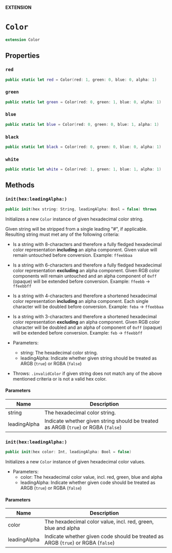 **EXTENSION**

# `Color`
```swift
extension Color
```

## Properties
### `red`

```swift
public static let red = Color(red: 1, green: 0, blue: 0, alpha: 1)
```

### `green`

```swift
public static let green = Color(red: 0, green: 1, blue: 0, alpha: 1)
```

### `blue`

```swift
public static let blue = Color(red: 0, green: 0, blue: 1, alpha: 1)
```

### `black`

```swift
public static let black = Color(red: 0, green: 0, blue: 0, alpha: 1)
```

### `white`

```swift
public static let white = Color(red: 1, green: 1, blue: 1, alpha: 1)
```

## Methods
### `init(hex:leadingAlpha:)`

```swift
public init(hex string: String, leadingAlpha: Bool = false) throws
```

Initializes a new `Color` instance of given hexadecimal color string.

Given string will be stripped from a single leading "#", if applicable.
Resulting string must met any of the following criteria:

- Is a string with 8-characters and therefore a fully fledged hexadecimal
  color representation **including** an alpha component. Given value will remain
  untouched before conversion. Example: `ffeebbaa`
- Is a string with 6-characters and therefore a fully fledged hexadecimal color
  representation **excluding** an alpha component. Given RGB color components will
  remain untouched and an alpha component of `0xff` (opaque) will be extended before
  conversion. Example: `ffeebb` -> `ffeebbff`
- Is a string with 4-characters and therefore a shortened hexadecimal color
  representation **including** an alpha component. Each single character will be
  doubled before conversion. Example: `feba` -> `ffeebbaa`
- Is a string with 3-characters and therefore a shortened hexadecimal color
  representation **excluding** an alpha component. Given RGB color character will
  be doubled and an alpha of component of `0xff` (opaque) will be extended before
  conversion. Example: `feb` -> `ffeebbff`

- Parameters:
  - string: The hexadecimal color string.
  - leadingAlpha: Indicate whether given string should be treated as ARGB (`true`) or RGBA (`false`)
- Throws: `.invalidColor` if given string does not match any of the above mentioned criteria or is not a valid hex color.

#### Parameters

| Name | Description |
| ---- | ----------- |
| string | The hexadecimal color string. |
| leadingAlpha | Indicate whether given string should be treated as ARGB (`true`) or RGBA (`false`) |

### `init(hex:leadingAlpha:)`

```swift
public init(hex color: Int, leadingAlpha: Bool = false)
```

Initializes a new `Color` instance of given hexadecimal color values.

- Parameters:
  - color: The hexadecimal color value, incl. red, green, blue and alpha
  - leadingAlpha: Indicate whether given code should be treated as ARGB (`true`) or RGBA (`false`)

#### Parameters

| Name | Description |
| ---- | ----------- |
| color | The hexadecimal color value, incl. red, green, blue and alpha |
| leadingAlpha | Indicate whether given code should be treated as ARGB (`true`) or RGBA (`false`) |